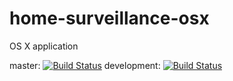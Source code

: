 # home-surveillance-osx
OS X application

master: [![Build Status](https://travis-ci.org/iSapozhnik/home-surveillance-osx.svg?branch=master)](https://travis-ci.org/iSapozhnik/home-surveillance-osx)
development: [![Build Status](https://travis-ci.org/iSapozhnik/home-surveillance-osx.svg?branch=development)](https://travis-ci.org/iSapozhnik/home-surveillance-osx)

